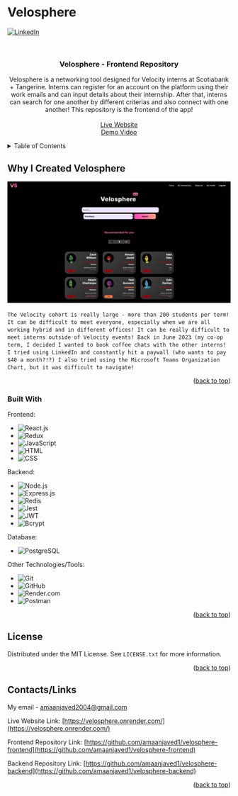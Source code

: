 # Velosphere

<a name="readme-top"></a>

[![LinkedIn][linkedin-shield]][linkedin-url]

<!-- PROJECT LOGO -->
<br />
<div align="center">
  <a href="https://github.com/amaanjaved1/https://github.com/amaanjaved1/velosphere-frontend">
  </a>

<h3 align="center">Velosphere - Frontend Repository</h3>
  <p align="center">
    Velosphere is a networking tool designed for Velocity interns at Scotiabank + Tangerine. Interns can register for an account on the platform using their work emails and can input details about their internship. After that, interns can search for one another by different criterias and also connect with one another! This repository is the frontend of the app!
    <br />
    <br />
    <a href="https://velosphere.onrender.com/">Live Website</a>
    <br />
    <a href="https://clipchamp.com/watch/vRkbEYfJKDy">Demo Video</a>

  </p>
</div>

<details>
  <summary>Table of Contents</summary>
  <ol>
    <li>
      <a href="#Why I Created Velosphere">Why I Created Velosphere</a>
      <ul>
        <li><a href="#built-with">Built With</a></li>
      </ul>
    </li>
    <li><a href="#license">License</a></li>
    <li><a href="#Contacts/Links">Contacts & Links</a></li>
  </ol>
</details>

## Why I Created Velosphere

[![Velopshere Screenshot][product-screenshot]](https://example.com)

`The Velocity cohort is really large - more than 200 students per term! It can be difficult to meet everyone, especially when we are all working hybrid and in different offices! It can be really difficult to meet interns outside of Velocity events!
Back in June 2023 (my co-op term, I decided I wanted to book coffee chats with the other interns! I tried using LinkedIn and constantly hit a paywall (who wants to pay $40 a month?!?) I also tried using the Microsoft Teams Organization Chart, but it was difficult to navigate!`

<p align="right">(<a href="#readme-top">back to top</a>)</p>

### Built With
Frontend:

- ![React.js](https://img.shields.io/badge/-React-20232A?style=for-the-badge&logo=react&logoColor=61DAFB)
- ![Redux](https://img.shields.io/badge/-Redux-764ABC?style=for-the-badge&logo=redux&logoColor=white)
- ![JavaScript](https://img.shields.io/badge/-JavaScript-yellow.svg?style=for-the-badge&logo=javascript&logoColor=white)
- ![HTML](https://img.shields.io/badge/-HTML-orange.svg?style=for-the-badge&logo=html5&logoColor=white)
- ![CSS](https://img.shields.io/badge/-CSS-blue.svg?style=for-the-badge&logo=css3&logoColor=white)

Backend:

- ![Node.js](https://img.shields.io/badge/-Node.js-339933?style=for-the-badge&logo=node.js&logoColor=white)
- ![Express.js](https://img.shields.io/badge/-Express.js-000000?style=for-the-badge&logo=express&logoColor=white)
- ![Redis](https://img.shields.io/badge/-Redis-DC382D?style=for-the-badge&logo=redis&logoColor=white)
- ![Jest](https://img.shields.io/badge/-Jest-DC382D?style=for-the-badge&logo=jest&logoColor=white)
- ![JWT](https://img.shields.io/badge/-JWT-000000?style=for-the-badge&logo=json-web-tokens&logoColor=white)
- ![Bcrypt](https://img.shields.io/badge/-bcrypt-3498DB?style=for-the-badge&logo=bcrypt&logoColor=white)

Database:

- ![PostgreSQL](https://img.shields.io/badge/-PostgreSQL-336791?style=for-the-badge&logo=postgresql&logoColor=white)

Other Technologies/Tools:

- ![Git](https://img.shields.io/badge/-Git-F05032?style=for-the-badge&logo=git&logoColor=white)
- ![GitHub](https://img.shields.io/badge/-GitHub-181717?style=for-the-badge&logo=github&logoColor=white)
- ![Render.com](https://img.shields.io/badge/-Render.com-FF6C37?style=for-the-badge&logo=render&logoColor=white)
- ![Postman](https://img.shields.io/badge/-Postman-FF6C37?style=for-the-badge&logo=postman&logoColor=white)

<p align="right">(<a href="#readme-top">back to top</a>)</p>

## License

Distributed under the MIT License. See `LICENSE.txt` for more information.

<p align="right">(<a href="#readme-top">back to top</a>)</p>

<!-- CONTACT -->

## Contacts/Links

My email - amaanjaved2004@gmail.com

Live Website Link: [https://velosphere.onrender.com/](https://velosphere.onrender.com/)

Frontend Repository Link: [https://github.com/amaanjaved1/velosphere-frontend](https://github.com/amaanjaved1/velosphere-frontend)

Backend Repository Link: [https://github.com/amaanjaved1/velosphere-backend](https://github.com/amaanjaved1/velosphere-backend)

<p align="right">(<a href="#readme-top">back to top</a>)</p>

[contributors-shield]: https://img.shields.io/github/contributors/amaanjaved1/https://github.com/amaanjaved1/velosphere-frontend.svg?style=for-the-badge
[contributors-url]: https://github.com/amaanjaved1/https://github.com/amaanjaved1/velosphere-frontend/graphs/contributors
[forks-shield]: https://img.shields.io/github/forks/amaanjaved1/https://github.com/amaanjaved1/velosphere-frontend.svg?style=for-the-badge
[forks-url]: https://github.com/amaanjaved1/https://github.com/amaanjaved1/velosphere-frontend/network/members
[stars-shield]: https://img.shields.io/github/stars/amaanjaved1/https://github.com/amaanjaved1/velosphere-frontend.svg?style=for-the-badge
[stars-url]: https://github.com/amaanjaved1/https://github.com/amaanjaved1/velosphere-frontend/stargazers
[issues-shield]: https://img.shields.io/github/issues/amaanjaved1/https://github.com/amaanjaved1/velosphere-frontend.svg?style=for-the-badge
[issues-url]: https://github.com/amaanjaved1/https://github.com/amaanjaved1/velosphere-frontend/issues
[license-shield]: https://img.shields.io/github/license/amaanjaved1/https://github.com/amaanjaved1/velosphere-frontend.svg?style=for-the-badge
[license-url]: https://github.com/amaanjaved1/https://github.com/amaanjaved1/velosphere-frontend/blob/master/LICENSE.txt
[linkedin-shield]: https://img.shields.io/badge/-LinkedIn-black.svg?style=for-the-badge&logo=linkedin&colorB=555
[linkedin-url]: https://linkedin.com/in/amaan-javed
[product-screenshot]: ./velosphere-screenshot.png
[React.js]: https://img.shields.io/badge/React-20232A?style=for-the-badge&logo=react&logoColor=61DAFB
[React-url]: https://reactjs.org/

